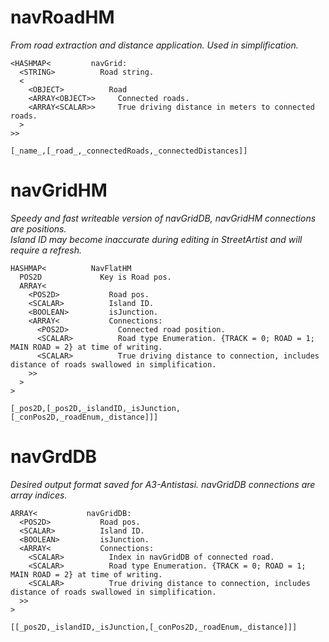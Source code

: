 
# navRoadHM
_From road extraction and distance application. Used in simplification._<br/>
```
<HASHMAP<         navGrid:
  <STRING>          Road string.
  <
    <OBJECT>          Road
    <ARRAY<OBJECT>>     Connected roads.
    <ARRAY<SCALAR>>     True driving distance in meters to connected roads.
  >
>>
```
`[_name_,[_road_,_connectedRoads,_connectedDistances]]`
# navGridHM
_Speedy and fast writeable version of navGridDB, navGridHM connections are positions._<br/>
_Island ID may become inaccurate during editing in StreetArtist and will require a refresh._<br/>
```
HASHMAP<          NavFlatHM
  POS2D             Key is Road pos.
  ARRAY<
    <POS2D>           Road pos.
    <SCALAR>          Island ID.
    <BOOLEAN>         isJunction.
    <ARRAY<           Connections:
      <POS2D>           Connected road position.
      <SCALAR>          Road type Enumeration. {TRACK = 0; ROAD = 1; MAIN ROAD = 2} at time of writing.
      <SCALAR>          True driving distance to connection, includes distance of roads swallowed in simplification.
    >>
  >
>
```
`[_pos2D,[_pos2D,_islandID,_isJunction,[_conPos2D,_roadEnum,_distance]]]`
# navGrdDB
_Desired output format saved for A3-Antistasi. navGridDB connections are array indices._<br/>
```
ARRAY<           navGridDB:
  <POS2D>           Road pos.
  <SCALAR>          Island ID.
  <BOOLEAN>         isJunction.
  <ARRAY<           Connections:
    <SCALAR>          Index in navGridDB of connected road.
    <SCALAR>          Road type Enumeration. {TRACK = 0; ROAD = 1; MAIN ROAD = 2} at time of writing.
    <SCALAR>          True driving distance to connection, includes distance of roads swallowed in simplification.
  >>
>
```
`[[_pos2D,_islandID,_isJunction,[_conPos2D,_roadEnum,_distance]]]`
